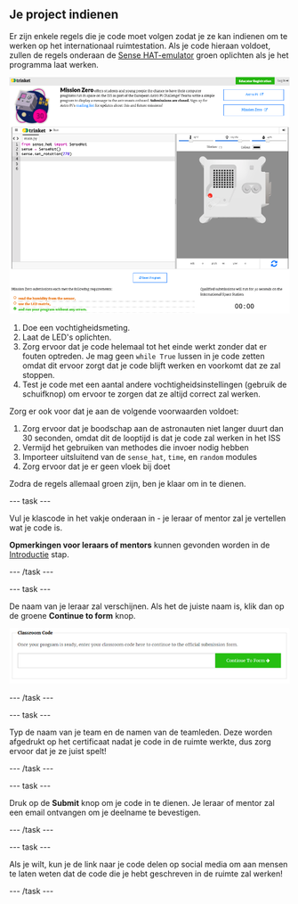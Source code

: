 ## Je project indienen

Er zijn enkele regels die je code moet volgen zodat je ze kan indienen om te werken op het internationaal ruimtestation. Als je code hieraan voldoet, zullen de regels onderaan de [Sense HAT-emulator](https://trinket.io/mission-zero) groen oplichten als je het programma laat werken.

![Een screenshot van de Mission Zero-Trinket-pagina's die de indien-knop tonen en de controlecriteria aan de linkerkant. De bovenste twee ("read humidity" en "use the LEDs") stain in orange test, de onderste ("runs without any errors") is green ](images/validation.png)

1. Doe een vochtigheidsmeting.
1. Laat de LED's oplichten.
1. Zorg ervoor dat je code helemaal tot het einde werkt zonder dat er fouten optreden. Je mag geen `while True` lussen in je code zetten omdat dit ervoor zorgt dat je code blijft werken en voorkomt dat ze zal stoppen.
1. Test je code met een aantal andere vochtigheidsinstellingen (gebruik de schuifknop) om ervoor te zorgen dat ze altijd correct zal werken.

Zorg er ook voor dat je aan de volgende voorwaarden voldoet:

1. Zorg ervoor dat je boodschap aan de astronauten niet langer duurt dan 30 seconden, omdat dit de looptijd is dat je code zal werken in het ISS
1. Vermijd het gebruiken van methodes die invoer nodig hebben
1. Importeer uitsluitend van de `sense_hat`, `time`, en `random` modules
1. Zorg ervoor dat je er geen vloek bij doet

Zodra de regels allemaal groen zijn, ben je klaar om in te dienen.

--- task ---

Vul je klascode in het vakje onderaan in - je leraar of mentor zal je vertellen wat je code is.

**Opmerkingen voor leraars of mentors** kunnen gevonden worden in de [Introductie](https://projects.raspberrypi.org/en/projects/astro-pi-mission-zero/1) stap.

--- /task ---

--- task ---

De naam van je leraar zal verschijnen. Als het de juiste naam is, klik dan op de groene **Continue to form** knop.

![Ga verder naar het formulier](images/continue-to-form.png)

--- /task ---

--- task ---

Typ de naam van je team en de namen van de teamleden. Deze worden afgedrukt op het certificaat nadat je code in de ruimte werkte, dus zorg ervoor dat je ze juist spelt!

--- /task ---

--- task ---

Druk op de **Submit** knop om je code in te dienen. Je leraar of mentor zal een email ontvangen om je deelname te bevestigen.

--- /task ---

--- task ---

Als je wilt, kun je de link naar je code delen op social media om aan mensen te laten weten dat de code die je hebt geschreven in de ruimte zal werken!

--- /task ---
